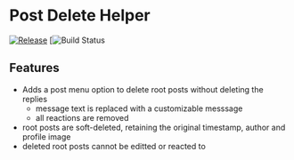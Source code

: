# Post Delete Helper 

[![Release](https://img.shields.io/github/v/release/mattermost/mattermost-plugin-post-delete-helper)](https://github.com/mattermost/mattermost-plugin-post-delete-helper/releases/latest)
[![Build Status]([https://github.com/wiggin77/mailrelay/actions/workflows/go.yml/badge.svg](https://github.com/mattermost/mattermost-plugin-post-delete-helper/actions/workflows/ci.yml/badge.svg))

## Features

- Adds a post menu option to delete root posts without deleting the replies
    - message text is replaced with a customizable messsage
    - all reactions are removed
- root posts are soft-deleted, retaining the original timestamp, author and profile image
- deleted root posts cannot be editted or reacted to
